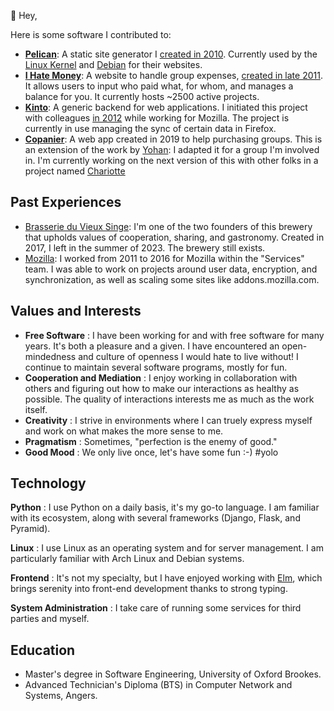 👋 Hey,

Here is some software I contributed to:

- **[Pelican](http://getpelican.com)**: A static site generator I [created in 2010](https://blog.notmyidea.org/pelican-a-simple-static-blog-generator-in-python.html). Currently used by the [Linux Kernel](https://www.kernel.org/pelican.html) and [Debian](https://bits.debian.org/pages/about.html) for their websites.
- **[I Hate Money](http://ihatemoney.org)**: A website to handle group expenses, [created in late 2011](https://blog.notmyidea.org/how-are-you-handling-your-shared-expenses.html). It allows users to input who paid what, for whom, and manages a balance for you. It currently hosts ~2500 active projects.
- **[Kinto](https://github.com/kinto/kinto)**: A generic backend for web applications. I initiated this project with colleagues [in 2012](https://blog.notmyidea.org/thoughts-about-a-form-generation-service-gis-enabled.html) while working for Mozilla. The project is currently in use managing the sync of certain data in Firefox.
- **[Copanier](https://github.com/spiral-project/copanier)**: A web app created in 2019 to help purchasing groups. This is an extension of the work by [Yohan](https://yohanboniface.me/): I adapted it for a group I'm involved in. I'm currently working on the next version of this with other folks in a project named [Chariotte](https://chariotte.fr)

## Past Experiences

- [Brasserie du Vieux Singe](https://www.vieuxsinge.com/): I'm one of the two founders of this brewery that upholds values of cooperation, sharing, and gastronomy. Created in 2017, I left in the summer of 2023. The brewery still exists.
- [Mozilla](https://mozilla.org): I worked from 2011 to 2016 for Mozilla within the "Services" team. I was able to work on projects around user data, encryption, and synchronization, as well as scaling some sites like addons.mozilla.com.

## Values and Interests

- **Free Software** : I have been working for and with free software for many years. It's both a pleasure and a given. I have encountered an open-mindedness and culture of openness I would hate to live without! I continue to maintain several software programs, mostly for fun.
- **Cooperation and Mediation** : I enjoy working in collaboration with others and figuring out how to make our interactions as healthy as possible. The quality of interactions interests me as much as the work itself.
- **Creativity** : I strive in environments where I can truely express myself and work on what makes the more sense to me.
- **Pragmatism** : Sometimes, "perfection is the enemy of good."
- **Good Mood** : We only live once, let's have some fun :-) #yolo

## Technology

**Python** : I use Python on a daily basis, it's my go-to language. I am familiar with its ecosystem, along with several frameworks (Django, Flask, and Pyramid).

**Linux** : I use Linux as an operating system and for server management. I am particularly familiar with Arch Linux and Debian systems.

**Frontend** : It's not my specialty, but I have enjoyed working with [Elm](https://elm-lang.org/), which brings serenity into front-end development thanks to strong typing.

**System Administration** : I take care of running some services for third parties and myself.

## Education

- Master's degree in Software Engineering, University of Oxford Brookes.
- Advanced Technician's Diploma (BTS) in Computer Network and Systems, Angers.
